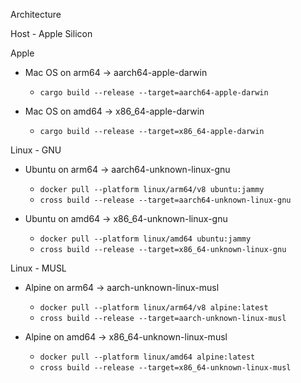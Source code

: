 Architecture

Host - Apple Silicon

Apple
 - Mac OS on arm64 -> aarch64-apple-darwin
   - `cargo build --release --target=aarch64-apple-darwin`

 - Mac OS on amd64 -> x86_64-apple-darwin
   - `cargo build --release --target=x86_64-apple-darwin`

Linux - GNU
 - Ubuntu on arm64 -> aarch64-unknown-linux-gnu
   - `docker pull --platform linux/arm64/v8 ubuntu:jammy`
   - `cross build --release --target=aarch64-unknown-linux-gnu`

 - Ubuntu on amd64 -> x86_64-unknown-linux-gnu
   - `docker pull --platform linux/amd64 ubuntu:jammy`
   - `cross build --release --target=x86_64-unknown-linux-gnu`

Linux - MUSL
 - Alpine on arm64 -> aarch-unknown-linux-musl
   - `docker pull --platform linux/arm64/v8 alpine:latest`
   - `cross build --release --target=aarch-unknown-linux-musl`

 - Alpine on amd64 -> x86_64-unknown-linux-musl
   - `docker pull --platform linux/amd64 alpine:latest`
   - `cross build --release --target=x86_64-unknown-linux-musl`
